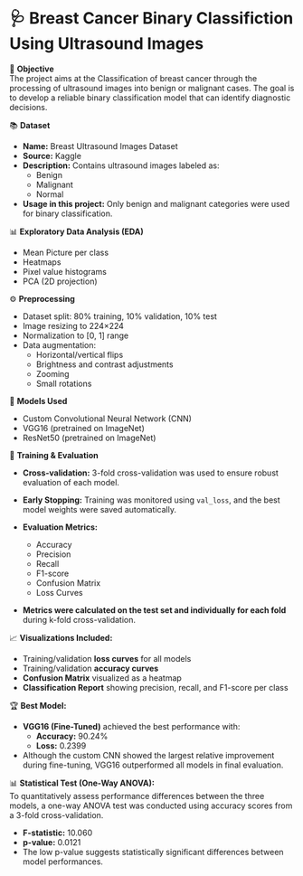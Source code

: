 # 🩺 Breast Cancer Binary Classifiction Using Ultrasound Images

🎯 **Objective**  
The project aims at the Classification of breast cancer through the processing of ultrasound images into benign or malignant cases. The goal is to develop a reliable binary classification model that can identify diagnostic decisions.

📚 **Dataset**  
- **Name:** Breast Ultrasound Images Dataset  
- **Source:** Kaggle  
- **Description:** Contains ultrasound images labeled as:
  - Benign  
  - Malignant  
  - Normal  
- **Usage in this project:** Only benign and malignant categories were used for binary classification.

📊 **Exploratory Data Analysis (EDA)**  
- Mean Picture per class
- Heatmaps  
- Pixel value histograms  
- PCA (2D projection)

⚙️ **Preprocessing**  
- Dataset split: 80% training, 10% validation, 10% test  
- Image resizing to 224×224  
- Normalization to [0, 1] range  
- Data augmentation:
  - Horizontal/vertical flips  
  - Brightness and contrast adjustments  
  - Zooming  
  - Small rotations

🤖 **Models Used**  
- Custom Convolutional Neural Network (CNN)  
- VGG16 (pretrained on ImageNet)  
- ResNet50 (pretrained on ImageNet)

🧪 **Training & Evaluation**  
- **Cross-validation:** 3-fold cross-validation was used to ensure robust evaluation of each model.  
- **Early Stopping:** Training was monitored using `val_loss`, and the best model weights were saved automatically.  
- **Evaluation Metrics:**  
  - Accuracy  
  - Precision  
  - Recall  
  - F1-score  
  - Confusion Matrix
  - Loss Curves 

- **Metrics were calculated on the test set and individually for each fold** during k-fold cross-validation.

📈 **Visualizations Included:**  
- Training/validation **loss curves** for all models  
- Training/validation **accuracy curves**  
- **Confusion Matrix** visualized as a heatmap  
- **Classification Report** showing precision, recall, and F1-score per class

🏆 **Best Model:**  
- **VGG16 (Fine-Tuned)** achieved the best performance with:
  - **Accuracy:** 90.24%  
  - **Loss:** 0.2399  
- Although the custom CNN showed the largest relative improvement during fine-tuning, VGG16 outperformed all models in final evaluation.

📊 **Statistical Test (One-Way ANOVA):**  
To quantitatively assess performance differences between the three models, a one-way ANOVA test was conducted using accuracy scores from a 3-fold cross-validation.  
- **F-statistic:** 10.060  
- **p-value:** 0.0121  
- The low p-value suggests statistically significant differences between model performances.
